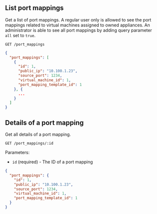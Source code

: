 ## List port mappings

Get a list of port mappings. A regular user only is allowed to see the port mappings related to virtual machines assigned to owned appliances. An administrator is able to see all port mappings by adding query parameter `all` set to `true`.

```
GET /port_mappings
```

```json
{
  "port_mappings": [
    {
      "id": 1,
      "public_ip": "10.100.1.23",
      "source_port": 1234,
      "virtual_machine_id": 1,
      "port_mapping_template_id": 1
    }, {
      ...
    }
  ]
}
```

## Details of a port mapping

Get all details of a port mapping.

```
GET /port_mappings/:id
```
Parameters:

+ `id` (required) - The ID of a port mapping

```json
{
  "port_mappings": {
    "id": 1,
    "public_ip": "10.100.1.23",
    "source_port": 1234,
    "virtual_machine_id": 1,
    "port_mapping_template_id": 1
  }
}
```